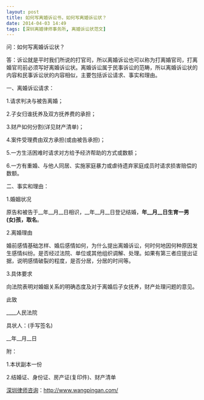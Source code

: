 ```yaml
---
layout: post
title: 如何写离婚诉讼书，如何写离婚诉讼状？
date: 2014-04-03 14:49
tags: [深圳离婚律师事务所, 离婚诉讼状范文]
---
```

问：如何写离婚诉讼状？

答：诉讼就是平时我们所说的打官司，所以离婚诉讼也可以称为打离婚官司，打离婚官司前必须写好离婚诉讼状。离婚诉讼属于民事诉讼的范畴，所以离婚诉讼状的内容和民事诉讼状的内容相似，主要包括诉讼请求、事实和理由。

一、离婚诉讼请求：

1.请求判决与被告离婚；

2.子女归谁抚养及双方抚养费的承担；

3.财产如何分割(详见财产清单)；

4.案件受理费由双方承担(或由被告承担)；

5.一方生活困难时请求对方给予经济帮助的方式或数额；

6.一方有重婚、与他人同居、实施家庭暴力或虐待遗弃家庭成员时请求损害赔偿的数额。

二、事实和理由：

1.婚姻状况

原告和被告于__年__月__日相识，__年__月__日登记结婚，__年__月__日生育一男(女)孩，取名__。

2.离婚理由

婚前感情基础怎样、婚后感情如何，为什么提出离婚诉讼，何时何地因何种原因发生感情纠纷。是否经过法院、单位或其他组织调解、处理。如果有第三者应提出证据，说明感情破裂的程度，是否分居，分居的时间等。

3.具体要求

向法院表明对婚姻关系的明确态度及对于离婚后子女抚养，财产处理问题的意见。

此致

____人民法院

具状人：(手写签名)

__年__月__日

附：

1.本状副本一份

2.结婚证、身份证、房产证(复印件)、财产清单

<a href="http://www.wangpingan.com/">深圳律师咨询</a>：<a href="http://www.wangpingan.com/">http://www.wangpingan.com/</a>

